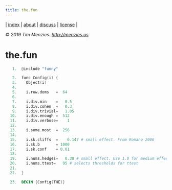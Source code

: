 ```yaml
---
title: the.fun
---
```




| [index](/fun/index) | [about](/fun/ABOUT) |  [discuss](http://github.com/timm/fun/issues) | [license](/fun/LICENSE) |

<em> &copy; 2019 Tim Menzies. http://menzies.us</em>

# the.fun

```awk
   1.  @include "funny"
```

```awk
   2.  func Config(i) {
   3.    Object(i)
   4.  
   5.    i.row.doms   =  64
   6.  
   7.    i.div.min    =   0.5
   8.    i.div.cohen  =   0.3
   9.    i.div.trivial=   1.05
  10.    i.div.enough =  512
  11.    i.div.verbose=    1
  12.  
  13.    i.some.most  =  256
  14.  
  15.    i.sk.cliffs  =    0.147 # small effect. From Romano 2006
  16.    i.sk.b       = 1000
  17.    i.sk.conf    = 0.01
  18.  
  19.    i.nums.hedges=   0.38 # small effect. Use 1.0 for medium effect
  20.    i.nums.ttest=   95 # selects thresholds for ttest
  21.  
  22.  }
```

```awk
  23.  BEGIN {Config(THE)}
```
